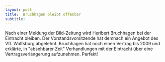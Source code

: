 ```yaml
---
layout: post
title:  Bruchhagen bleibt offenbar
subtitle:  
---
```


Nach einer Meldung der Bild-Zeitung wird Heribert Bruchhagen bei der Eintracht bleiben. Der Vorstandsvorsitzende hat demnach ein Angebot des VfL Wolfsburg abgelehnt. Bruchhagen hat noch einen Vertrag bis 2009 und erklärte, in "absehbarer Zeit" Verhandlungen mit der Eintracht über eine Vertragsverlängerung aufzunehmen. Perfekt!


